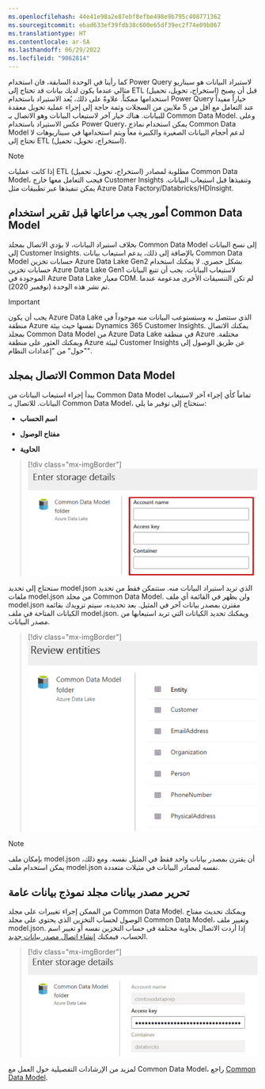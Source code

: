 ```yaml
---
ms.openlocfilehash: 44e41e98a2e87ebf8efbe498e9b795c408771362
ms.sourcegitcommit: ebad633ef39fdb38c600e65df39ec2f74e09b867
ms.translationtype: HT
ms.contentlocale: ar-SA
ms.lasthandoff: 06/29/2022
ms.locfileid: "9062814"
---
```

كما رأينا في الوحدة السابقة، فان استخدام Power Query لاستيراد البيانات هو سيناريو مثالي عندما يكون لديك بيانات قد تحتاج إلى ETL (استخراج، تحويل، تحميل) قبل أن يصبح استخدامها ممكناً. علاوةً على ذلك، يُعد الاستيراد باستخدام Power Query خياراً مفيداً عند التعامل مع أقل من 5 ملايين من السجلات وثمة حاجة إلى إجراء عملية تحويل معقدة للبيانات. هناك خيار آخر لاستيعاب البيانات وهو الاتصال بـ Common Data Model. وعلى عكس الاستيراد باستخدام Power Query، يمكن استخدام نماذج Common Data Model لدعم أحجام البيانات الصغيرة والكبيرة معاً ويتم استخدامها في سيناريوهات لا تحتاج إلى ETL (استخراج، تحويل، تحميل). 

> [!NOTE]
> إذا كانت عمليات ETL (استخراج، تحويل، تحميل) مطلوبة لمصادر Common Data Model، فيجب التعامل معها خارج Customer Insights وتنفيذها قبل استيعاب البيانات. يمكن تنفيذها عبر تطبيقات مثل Azure Data Factory/Databricks/HDInsight. 

## <a name="things-to-consider-before-deciding-to-use-a-common-data-model"></a>أمور يجب مراعاتها قبل تقرير استخدام Common Data Model

بخلاف استيراد البيانات، لا يؤدي الاتصال بمجلد Common Data Model إلى نسخ البيانات إلى Customer Insights. بالإضافة إلى ذلك، يدعم استيعاب بيانات Common Data Model حسابات تخزين Azure Data Lake Gen2 بشكل حصري. لا يمكنك استخدام حسابات تخزين Azure Data Lake Gen1 لاستيعاب البيانات. يجب أن تتبع البيانات الموجودة في Azure Data Lake معيار CDM. لم تكن التنسيقات الأخرى مدعومة عندما تم نشر هذه الوحدة (نوفمبر 2020).

> [!IMPORTANT]
> يجب أن يكون Azure Data Lake الذي ستتصل به وستستوعب البيانات منه موجوداً في منطقة Azure نفسها حيث بيئة Dynamics 365 Customer Insights. يمكنك الاتصال بمجلد Common Data Model من Azure Data Lake في منطقة Azure مختلفة. ويمكنك العثور على منطقة Azure لبيئة Customer Insights عن طريق الوصول إلى "حول" من "إعدادات النظام".

## <a name="connect-to-a-common-data-model-folder"></a>الاتصال بمجلد Common Data Model

يبدأ إجراء استيعاب البيانات من Common Data Model تماماً كأي إجراء آخر لاستيعاب البيانات. للاتصال بـ Common Data Model، ستحتاج إلى توفير ما يلي:

-   **اسم الحساب**

-   **مفتاح الوصول**

-   **الحاوية** 

> [!div class="mx-imgBorder"]
> [![أدخل اسم الحساب ومفتاح الوصول والحاوية كتفاصيل لمساحة التخزين.](../media/storage-details-ssm.png)](../media/storage-details-ssm.png#lightbox)

ستحتاج إلى تحديد model.json الذي تريد استيراد البيانات منه. ستتمكن فقط من تحديد ملفات model.json من مجلد Common Data Model. ولن يظهر في القائمة أي ملف model.json مقترن بمصدر بيانات آخر في المثيل. بعد تحديده، سيتم تزويدك بقائمة الكيانات المتاحة في ملف model.json. ويمكنك تحديد الكيانات التي تريد استيعابها من مصدر البيانات.

> [!div class="mx-imgBorder"]
> [![حدد الكيانات لاستيعابها من مصدر البيانات.](../media/review-entities-ss.png)](../media/review-entities-ss.png#lightbox)

> [!NOTE]
> بإمكان ملف model.json أن يقترن بمصدر بيانات واحد فقط في المثيل نفسه. ومع ذلك، يمكن استخدام ملف model.json نفسه لمصادر البيانات في مثيلات متعددة.

## <a name="editing-a-common-data-model-folder-data-source"></a>تحرير مصدر بيانات مجلد نموذج بيانات عامة

من الممكن إجراء تغييرات على مجلد Common Data Model. ويمكنك تحديث مفتاح الوصول لحساب التخزين الذي يحتوي على مجلد Common Data Model، وتغيير ملف model.json. إذا أردت الاتصال بحاوية مختلفة في حساب التخزين نفسه أو تغيير اسم الحساب، فيمكنك [إنشاء اتصال مصدر بيانات جديد](/dynamics365/customer-insights/connect-common-data-model#connect-to-azure-data-lake-storage/?azure-portal=true).

> [!div class="mx-imgBorder"]
> [![ادخل مفتاح الوصول لحساب التخزين.](../media/storage-details-ss.png)](../media/storage-details-ss.png#lightbox)

لمزيد من الإرشادات التفصيلية حول العمل مع Common Data Model، راجع [Common Data Model](/dynamics365/customer-insights/audience-insights/connect-common-data-model/?azure-portal=true).

